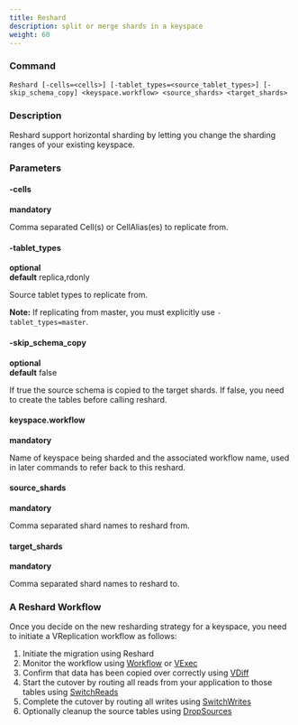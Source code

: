 ```yaml
---
title: Reshard
description: split or merge shards in a keyspace
weight: 60
---
```


### Command

```
Reshard [-cells=<cells>] [-tablet_types=<source_tablet_types>] [-skip_schema_copy] <keyspace.workflow> <source_shards> <target_shards>
```

### Description

Reshard support horizontal sharding by letting you change the sharding ranges of your existing keyspace.

### Parameters

#### -cells
**mandatory**

<div class="cmd">
Comma separated Cell(s) or CellAlias(es) to replicate from.
</div>

#### -tablet_types
**optional**\
**default** replica,rdonly

<div class="cmd">
Source tablet types to replicate from.
</div>

**Note:** If replicating from master, you must explicitly use `-tablet_types=master`.

#### -skip_schema_copy 
**optional**\
**default** false

<div class="cmd">
If true the source schema is copied to the target shards. If false, you need to create the tables
before calling reshard.
</div>

#### keyspace.workflow 
**mandatory**

<div class="cmd">
Name of keyspace being sharded and the associated workflow name, used in later commands to refer back to this reshard.
</div>

#### source_shards 
**mandatory**

<div class="cmd">
Comma separated shard names to reshard from.
</div>

#### target_shards
**mandatory**

<div class="cmd">
Comma separated shard names to reshard to.
</div>


### A Reshard Workflow

Once you decide on the new resharding strategy for a keyspace, you need to initiate a VReplication workflow as follows:

1. Initiate the migration using Reshard
2. Monitor the workflow using [Workflow](../workflow) or [VExec](../vexec)
3. Confirm that data has been copied over correctly using [VDiff](../vdiff)
4. Start the cutover by routing all reads from your application to those tables using [SwitchReads](../switchreads)
5. Complete the cutover by routing all writes using [SwitchWrites](../switchwrites)
6. Optionally cleanup the source tables using [DropSources](../dropsources)
